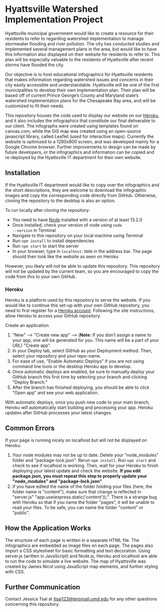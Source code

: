 # Hyattsville Watershed Implementation Project

Hyattsville municipal government would like to create a resource for their residents to refer to regarding watershed implementation to manage stormwater flooding and river pollution.  The city has conducted studies and implemented several management plans in the area, but would like to have this information also displayed on their website for residents to refer to. This plan will be especially valuable to the residents of Hyattsville after recent storms have flooded the city.

Our objective is to host educational infographics for Hyattsville residents that makes information regarding watershed issues and concerns in their city easily accessible and understandable.  Hyattsville will be one of the first municipalities to develop their own implementation plan.  Their plan will be based off of current Prince George’s County and Maryland state’s watershed implementation plans for the Chesapeake Bay area, and will be customized to fit their needs.

This repository houses the code used to display our website on our [Heroku](http://hyattsville-wip-infographs.herokuapp.com/), and it also includes the infographics that constitute our final deliverable to our client. The infographs were created using templates found on canvas.com; while the GIS map was created using an open-source javascript library, called Leaflet (used for interactive maps).  Currently the website is optimized to a 1280x800 screen, and was developed mainly for a Google Chrome browser.  Further improvements to design can be made by future developers, or the infographics and information can be copied and re-deployed by the Hyattsville IT department for their own website.

## Installation
If the Hyattsville IT department would like to copy over the infographics and the short descriptions, they are welcome to download the infographic images and copy the corresponding code directly from GitHub.  Otherwise, cloning the repository to the desktop is also an option.

To run locally after cloning the repository:
 - You need to have [Node](https://nodejs.org/en/download/) installed with a version of at least 13.2.0
 - Once installed, check your version of node using <code>node --version</code> in Terminal
 - Navigate to this repository on your local machine using Terminal
 - Run <code>npm install</code> to install dependencies
 - Run <code>npm start</code> to start the server
 - In your browser, type in <code>localhost:3000</code> in the address bar.  The page should then look like the website as seen on Heroku

However, you likely will not be able to update this repository.  This repository will not be updated by the current team, so you are encouraged to copy the code from this to your own GitHub.

### Heroku
Heroku is a platform used by this repository to serve the website.  If you would like to continue this set-up with your own GitHub repository, you need to first register for a [Heroku account](https://www.heroku.com/).  Following the site instructions, allow Heroku to access your GitHub repository.

Create an application:
1. "New" --> "Create new app" --> (**Note:** If you don't assign a name to your app, one will be generated for you.  This name will be a part of your URL) "Create app".
2. In your Deploy tab, select GitHub as your Deployment method.  Then, select your repository and your repo-name.
3. For ease of use, "Enable Automatic Deploys" if you are not using command line tools or the desktop Heroku app to develop.
4. Once automatic deploys are enabled, be sure to manually deploy your GitHub branch this first time by selecting your branch and clicking "Deploy Branch."
5. After the branch has finished deploying, you should be able to click "Open app" and see your web application.

With automatic deploys, once you push new code to your main branch, Heroku will automatically start building and processing your app.  Heroku updates after GitHub processes your latest changes.

## Common Errors
If your page is running nicely on localhost but will not be displayed on Heroku:
1. Your node modules may not be up to date.  Delete your "node_modules" folder and "package-lock.json".  Rerun <code>npm install</code>.  Run <code>npm start</code> and check to see if localhost is working.  Then, wait for your Heroku to finish deploying your latest update and check the website.  **If you edit package.json, you must repeat this step to properly update your "node_modules" and "package-lock.json"**
2. If you have edited the name of the folder holding your files (here, the folder name is "content"), make sure that change is reflected in "server.js" "app.use(express.static('content'));".  There is a strange bug with Heroku so that if you name the folder "pages", it will be unable to read your files.  To be safe, you can name the folder "content" or "public".

## How the Application Works
The structure of each page is written in a separate HTML file.  The infographics are embedded as image files on each page.  The pages also import a CSS stylesheet for basic formatting and text decoration.  Using server.js (written in JavaScript) and Node.js, Heroku and localhost are able to run the code to simulate a live website.  The map of Hyattsville was created by James Nicol using JavaScript map elements, and further styling with CSS.

## Further Communication
Contact Jessica Tsai at <jtsai123@terpmail.umd.edu> for any other questions concerning this repository.
